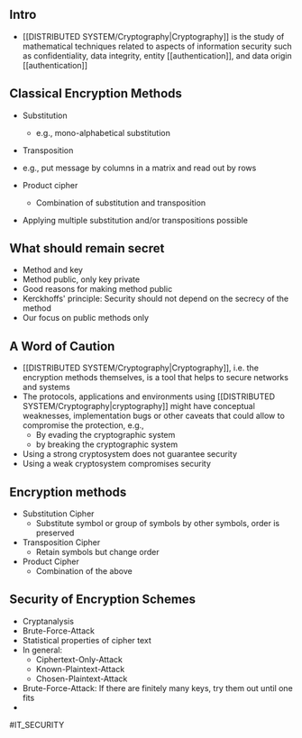 ## Intro
* [[DISTRIBUTED SYSTEM/Cryptography|Cryptography]] is the study of mathematical techniques related to aspects of information security such as confidentiality, data integrity, entity [[authentication]], and data origin [[authentication]] 
## Classical Encryption Methods
* Substitution
	* e.g., mono-alphabetical substitution 
* Transposition
	
 * e.g., put message by columns in a matrix and read out by rows
* Product cipher
	* Combination of substitution and transposition 
* Applying multiple substitution and/or transpositions possible
## What should remain secret
* Method and key
* Method public, only key private
* Good reasons for making method public 
* Kerckhoffs' principle: Security should not depend on the secrecy of the method
* Our focus on public methods only
## A Word of Caution
* [[DISTRIBUTED SYSTEM/Cryptography|Cryptography]], i.e. the encryption methods themselves, is a tool that helps to secure networks and systems
* The protocols, applications and environments using [[DISTRIBUTED SYSTEM/Cryptography|cryptography]] might have conceptual weaknesses, implementation bugs or other caveats that could allow to compromise the protection, e.g.,
	* By evading the cryptographic system
	* by breaking the cryptographic system
* Using a strong cryptosystem does not guarantee security
* Using a weak cryptosystem compromises security
## Encryption methods 
* Substitution Cipher
	* Substitute symbol or group of symbols by other symbols, order is preserved
* Transposition Cipher
	* Retain symbols but change order
* Product Cipher
	* Combination of the above
## Security of Encryption Schemes
* Cryptanalysis
* Brute-Force-Attack
* Statistical properties of cipher text
* In general:
	* Ciphertext-Only-Attack
	* Known-Plaintext-Attack
	* Chosen-Plaintext-Attack
* Brute-Force-Attack: If there are finitely many keys, try them out until one fits
* 
#IT_SECURITY 